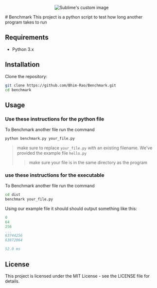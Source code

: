 <p align="center">
  <img src="https://github.com/waldyr/Sublime-Installer/blob/master/sublime_text.png?raw=true" alt="Sublime's custom image"/>
</p>
# Benchmark
This project is a python script to test how long another program takes to run

## Requirements

- Python 3.x

## Installation

Clone the repository:

```sh
git clone https://github.com/Bhim-Rao/Benchmark.git
cd benchmark
```

## Usage

### Use these instructions for the python file

To Benchmark another file run the command
```sh
python benchmark.py your_file.py
```
> make sure to replace `your_file.py` with an existing filename. We've provided the example file `hello.py`
>> make sure your file is in the same directory as the program

### use these instructions for the executable

To Benchmark another file run the command
```sh
cd dist
benchmark your_file.py
```

Using our example file it should should output something like this: 
```yaml
0
64
256
...
63744256
63872064

52.0 ms
```

## License

This project is licensed under the MIT License - see the LICENSE file for details.
